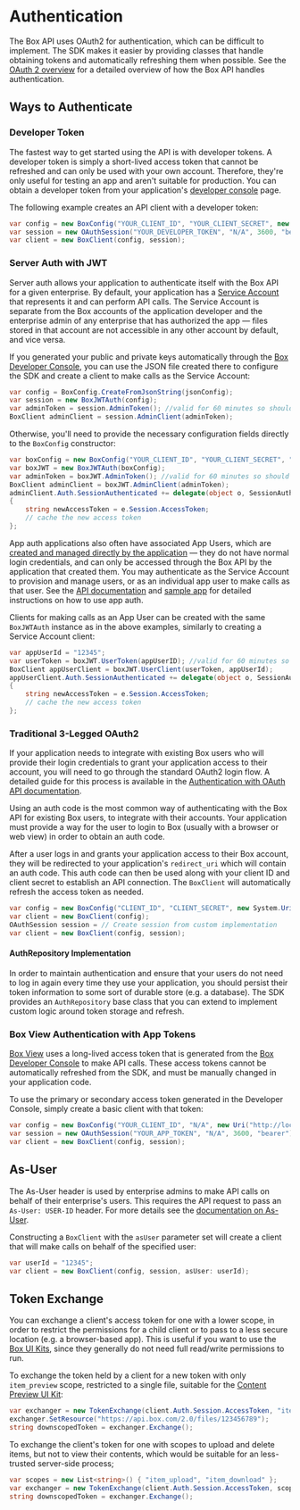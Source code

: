 Authentication
==============

The Box API uses OAuth2 for authentication, which can be difficult to implement.
The SDK makes it easier by providing classes that handle obtaining tokens and
automatically refreshing them when possible. See the
[OAuth 2 overview](https://docs.box.com/reference#oauth-2-overview) for a detailed
overview of how the Box API handles authentication.

Ways to Authenticate
--------------------

### Developer Token

The fastest way to get started using the API is with developer tokens. A
developer token is simply a short-lived access token that cannot be refreshed
and can only be used with your own account. Therefore, they're only useful for
testing an app and aren't suitable for production. You can obtain a developer
token from your application's
[developer console][dev-console] page.

The following example creates an API client with a developer token:

```c#
var config = new BoxConfig("YOUR_CLIENT_ID", "YOUR_CLIENT_SECRET", new Uri("http://localhost"));
var session = new OAuthSession("YOUR_DEVELOPER_TOKEN", "N/A", 3600, "bearer");
var client = new BoxClient(config, session);
```

[dev-console]: https://app.box.com/developers/console

### Server Auth with JWT

Server auth allows your application to authenticate itself with the Box API
for a given enterprise.  By default, your application has a
[Service Account](https://developer.box.com/v2.0/docs/service-account)
that represents it and can perform API calls.  The Service Account is separate
from the Box accounts of the application developer and the enterprise admin of
any enterprise that has authorized the app — files stored in that account are
not accessible in any other account by default, and vice versa.

If you generated your public and private keys automatically through the
[Box Developer Console][dev-console], you can use the JSON file created there
to configure the SDK and create a client to make calls as the
Service Account:

```c#
var config = BoxConfig.CreateFromJsonString(jsonConfig);
var session = new BoxJWTAuth(config);
var adminToken = session.AdminToken(); //valid for 60 minutes so should be cached and re-used
BoxClient adminClient = session.AdminClient(adminToken);
```

Otherwise, you'll need to provide the necessary configuration fields directly
to the `BoxConfig` constructor:

```c#
var boxConfig = new BoxConfig("YOUR_CLIENT_ID", "YOUR_CLIENT_SECRET", "YOUR_ENTERPRISE_ID", "ENCRYPTED_PRIVATE_KEY", "PRIVATE_KEY_PASSWORD", "PUBLIC_KEY_ID");
var boxJWT = new BoxJWTAuth(boxConfig);
var adminToken = boxJWT.AdminToken(); //valid for 60 minutes so should be cached and re-used
BoxClient adminClient = boxJWT.AdminClient(adminToken);
adminClient.Auth.SessionAuthenticated += delegate(object o, SessionAuthenticatedEventArgs e)
{
    string newAccessToken = e.Session.AccessToken;
    // cache the new access token
};
```

App auth applications also often have associated App Users, which are
[created and managed directly by the application](https://developer.box.com/v2.0/docs/app-users)
— they do not have normal login credentials, and can only be accessed through
the Box API by the application that created them.  You may authenticate as the
Service Account to provision and manage users, or as an individual app user to
make calls as that user.  See the [API documentation](https://docs.box.com/docs/getting-started-box-platform)
and [sample app](https://github.com/box/box-windows-sdk-v2/tree/master/Box.V2.Samples.JWTAuth)
for detailed instructions on how to use app auth.

Clients for making calls as an App User can be created with the same `BoxJWTAuth`
instance as in the above examples, similarly to creating a Service Account client:

```c#
var appUserId = "12345";
var userToken = boxJWT.UserToken(appUserID); //valid for 60 minutes so should be cached and re-used
BoxClient appUserClient = boxJWT.UserClient(userToken, appUserId);
appUserClient.Auth.SessionAuthenticated += delegate(object o, SessionAuthenticatedEventArgs e)
{
    string newAccessToken = e.Session.AccessToken;
    // cache the new access token
};
```

### Traditional 3-Legged OAuth2

If your application needs to integrate with existing Box users who will provide
their login credentials to grant your application access to their account, you
will need to go through the standard OAuth2 login flow.  A detailed guide for
this process is available in the
[Authentication with OAuth API documentation](https://developer.box.com/v2.0/docs/oauth-20).

Using an auth code is the most common way of authenticating with the Box API for
existing Box users, to integrate with their accounts.
Your application must provide a way for the user to login to Box (usually with a
browser or web view) in order to obtain an auth code.

After a user logs in and grants your application access to their Box account,
they will be redirected to your application's `redirect_uri` which will contain
an auth code. This auth code can then be used along with your client ID and
client secret to establish an API connection.  The `BoxClient` will
automatically refresh the access token as needed.

```c#
var config = new BoxConfig("CLIENT_ID", "CLIENT_SECRET", new System.Uri("YOUR_REDIRECT_URL"));
var client = new BoxClient(config);
OAuthSession session = // Create session from custom implementation
var client = new BoxClient(config, session);
```

#### AuthRepository Implementation

In order to maintain authentication and ensure that your users do not need to
log in again every time they use your application, you should persist their
token information to some sort of durable store (e.g. a database).  The SDK
provides an `AuthRepository` base class that you can extend to implement custom
logic around token storage and refresh.

### Box View Authentication with App Tokens

[Box View](https://developer.box.com/v2.0/docs/getting-started-with-new-box-view)
uses a long-lived access token that is generated from the
[Box Developer Console][dev-console] to make API calls.  These access tokens
cannot be automatically refreshed from the SDK, and must be manually changed in
your application code.

To use the primary or secondary access token generated in the Developer Console,
simply create a basic client with that token:

```c#
var config = new BoxConfig("YOUR_CLIENT_ID", "N/A", new Uri("http://localhost"));
var session = new OAuthSession("YOUR_APP_TOKEN", "N/A", 3600, "bearer");
var client = new BoxClient(config, session);
```

As-User
-------

The As-User header is used by enterprise admins to make API calls on behalf of
their enterprise's users. This requires the API request to pass an
`As-User: USER-ID` header. For more details see the 
[documentation on As-User](https://developer.box.com/v2.0/reference#as-user-1).

Constructing a `BoxClient` with the `asUser` parameter set will create a client
that will make calls on behalf of the specified user:

```c#
var userId = "12345";
var client = new BoxClient(config, session, asUser: userId);
```

Token Exchange
--------------

You can exchange a client's access token for one with a lower scope, in order
to restrict the permissions for a child client or to pass to a less secure
location (e.g. a browser-based app).  This is useful if you want to use the
[Box UI Kits](https://developer.box.com/docs/box-ui-kit), since they generally
do not need full read/write permissions to run.

To exchange the token held by a client for a new token with only `item_preview`
scope, restricted to a single file, suitable for the
[Content Preview UI Kit](https://developer.box.com/docs/box-content-preview):

```c#
var exchanger = new TokenExchange(client.Auth.Session.AccessToken, "item_preview");
exchanger.SetResource("https://api.box.com/2.0/files/123456789");
string downscopedToken = exchanger.Exchange();
```

To exchange the client's token for one with scopes to upload and delete items, but not to view their contents,
which would be suitable for an less-trusted server-side process;
```c#
var scopes = new List<string>() { "item_upload", "item_download" };
var exchanger = new TokenExchange(client.Auth.Session.AccessToken, scopes);
string downscopedToken = exchanger.Exchange();
```
